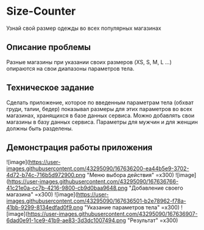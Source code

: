 # Size-Counter
Узнай свой размер одежды во всех популярных магазинах

## Описание проблемы
Разные магазины при указании своих размеров (XS, S, M, L ...) опираются на свои диапазоны параметров тела.

## Техническое задание
Сделать приложение, которое по введенным параметрам тела (обхват груди, талии, бедер) показывал размеры для этих параметров во всех магазинах, хранящихся в базе данных сервиса.
Можно добавлять свои магазины в базу данных сервиса. Параметры для мужчин и для женщин должны быть разделены.

## Демонстрация работы приложения

![image](https://user-images.githubusercontent.com/43295090/167636200-ea44b5e9-3702-4d72-b74c-716b5d972900.png "Меню выбора действия" =x300)
![image](https://user-images.githubusercontent.com/43295090/167636766-41c21e0a-cc7b-4216-9800-cb9d0baa9648.png "Добавление своего магазина" =x300)
![image](https://user-images.githubusercontent.com/43295090/167636501-b2e78962-f78a-41bb-9299-8134edfad0f9.png "Указание параметров тела" =x300)
![image](https://user-images.githubusercontent.com/43295090/167636907-6dad0e91-1ce9-41b9-ae83-3d3dc1007494.png "Результат" =x300)
